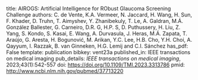 title: AIROGS: Artificial Intelligence for RObust Glaucoma Screening Challenge
authors: C. de Vente, K.A. Vermeer, N. Jaccard, H. Wang, H. Sun, F. Khader, D. Truhn, T. Aimyshev, Y. Zhanibekuly, T. Le, A. Galdran, M.Á. González Ballester, G. Carneiro, D.R. G, H.P. S, D. Puthussery, H. Liu, Z. Yang, S. Kondo, S. Kasai, E. Wang, A. Durvasula, J. Heras, M.Á. Zapata, T. Araújo, G. Aresta, H. Bogunović, M. Arikan, Y.C. Lee, H.B. Cho, Y.H. Choi, A. Qayyum, I. Razzak, B. van Ginneken, H.G. Lemij and C.I. Sánchez
has_pdf: False
template: publication
bibkey: vent23a
published_in: IEEE transactions on medical imaging
pub_details: <i>IEEE transactions on medical imaging</i>, 2023;43(1):542-557
doi: https://doi.org/10.1109/TMI.2023.3313786
pmid: http://www.ncbi.nlm.nih.gov/pubmed/37713220
